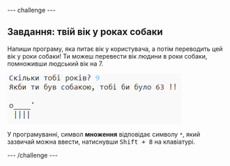 \--- challenge \---

## Завдання: твій вік у роках собаки

Напиши програму, яка питає вік у користувача, а потім переводить цей вік у роки собаки! Ти можеш перевести вік людини в роки собаки, помноживши людський вік на 7.

![знімок екрана](images/me-dog-years.png)

У програмуванні, символ **множення** відповідає символу `*`, який зазвичай можна ввести, натиснувши <kbd>Shift + 8</kbd> на клавіатурі.

\--- /challenge \---